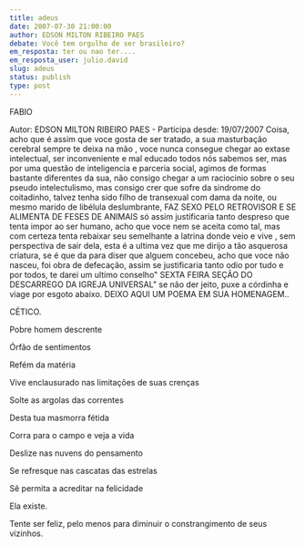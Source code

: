```yaml
---
title: adeus
date: 2007-07-30 21:00:00
author: EDSON MILTON RIBEIRO PAES
debate: Você tem orgulho de ser brasileiro?
em_resposta: ter ou nao ter....
em_resposta_user: julio.david
slug: adeus
status: publish 
type: post
---
```


  

  

FABIO  

  

Autor: EDSON MILTON RIBEIRO PAES - Participa desde: 19/07/2007 Coisa, acho que é assim que voce gosta de ser tratado, a sua masturbação cerebral sempre te deixa na mão , voce nunca consegue chegar ao extase intelectual, ser inconveniente e mal educado todos nós sabemos ser, mas por uma questão de inteligencia e parceria social, agimos de formas bastante diferentes da sua, não consigo chegar a um raciocinio sobre o seu pseudo intelectulismo, mas consigo crer que sofre da sindrome do coitadinho, talvez tenha sido filho de transexual com dama da noite, ou mesmo marido de libélula deslumbrante, FAZ SEXO PELO RETROVISOR E SE ALIMENTA DE FESES DE ANIMAIS só assim justificaria tanto despreso que tenta impor ao ser humano, acho que voce nem se aceita como tal, mas com certeza tenta rebaixar seu semelhante a latrina donde veio e vive , sem perspectiva de sair dela, esta é a ultima vez que me dirijo a tão asquerosa criatura, se é que da para diser que alguem concebeu, acho que voce não nasceu, foi obra de defecação, assim se justificaria tanto odio por tudo e por todos, te darei um ultimo conselho" SEXTA FEIRA SEÇÃO DO DESCARREGO DA IGREJA UNIVERSAL" se não der jeito, puxe a córdinha e viage por esgoto abaixo. DEIXO AQUI UM POEMA EM SUA HOMENAGEM..  

  

CÉTICO.   

  

Pobre homem descrente  

Órfão de sentimentos  

Refém da matéria  

Vive enclausurado nas limitações de suas crenças  

Solte as argolas das correntes   

Desta tua masmorra fétida  

Corra para o campo e veja a vida  

Deslize nas nuvens do pensamento  

Se refresque nas cascatas das estrelas  

Sê permita a acreditar na felicidade  

Ela existe.  

  

  

Tente ser feliz, pelo menos para diminuir o constrangimento de seus vizinhos.
